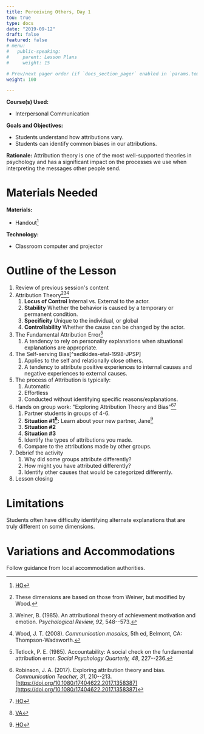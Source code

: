 ```yaml
---
title: Perceiving Others, Day 1
tou: true
type: docs
date: "2019-09-12"
draft: false
featured: false
# menu:
#   public-speaking:
#     parent: Lesson Plans
#     weight: 15

# Prev/next pager order (if `docs_section_pager` enabled in `params.toml`)
weight: 100

---
```


**Course(s) Used:**

* Interpersonal Communication

**Goals and Objectives:**

* Students understand how attributions vary.
* Students can identify common biases in our attributions.

**Rationale:** Attribution theory is one of the most well-supported
theories in psychology and has a significant impact on the processes we
use when interpreting the messages other people send.

Materials Needed
================

**Materials:**

* Handout[^ho-at]

**Technology:**

* Classroom computer and projector

Outline of the Lesson
=====================

1.  Review of previous session's content
2.  Attribution Theory[^wood-dimensions][^weiner-1985-PsyRev][^wood-2008-book]
    1.  **Locus of Control** Internal vs. External to the actor.
    2.  **Stability** Whether the behavior is caused by a temporary or permanent condition.
    3.  **Specificity** Unique to the individual, or global
    3.  **Controllability** Whether the cause can be changed by the actor.
3.  The Fundamental Attribution Error[^tetlock-1985-SocPsyQ]
    1.  A tendency to rely on personality explanations when situational explanations are appropriate.
4.  The Self-serving Bias[^sedikides-etal-1998-JPSP]
    1.  Applies to the self and relationally close others.
    2.  A tendency to attribute positive experiences to internal causes and negative experiences to external causes.
5.  The process of Attribution is typically:
    1.  Automatic
    2.  Effortless
    3.  Conducted without identifying specific reasons/explanations.
6.  Hands on group work: "Exploring Attribution Theory and Bias"[^robinson-2017-CT][^ho-at]
    1.  Partner students in groups of 4-6.
    2.  **Situation #1[^va-po1]:** Learn about your new partner, Jane[^ho-at]
    3.  **Situation #2**
    4.  **Situation #3**
    5.  Identify the types of attributions you made.
    6.  Compare to the attributions made by other groups.
7.  Debrief the activity
    1.  Why did some groups attribute differently?
    2.  How might you have attributed differently?
    3.  Identify other causes that would be categorized differently.
8.  Lesson closing

[^ho-at]: [HO](/course/interpersonal/handout/attribution-activity-robinson-2017-CT.pdf)
[^va-po1]: [VA](/course/interpersonal/visual-aid/perceiving-others-1/)
[^wood-dimensions]: These dimensions are based on those from Weiner, but modified by Wood.

[^robinson-2017-CT]: Robinson, J. A. (2017). Exploring attribution theory and bias. *Communication Teacher, 31*, 210--213. [https://doi.org/10.1080/17404622.2017.1358387](https://doi.org/10.1080/17404622.2017.1358387)
[^sedekides-etal-1998-JPSP]: Sedikides, C., Campbell, W. K., Reeder, G. D., & Elliot, A. J. (1998). The self-serving bias in relational context. *Journal of Personality and Social Psychology, 74*, 378--386. [https://doi.org/10.1037/0022-3514.74.2.378](https://doi.org/10.1037/0022-3514.74.2.378)
[^tetlock-1985-SocPsyQ]: Tetlock, P. E. (1985). Accountability: A social check on the fundamental attribution error. *Social Psychology Quarterly, 48*, 227--236.
[^weiner-1985-PsyRev]: Weiner, B. (1985). An attributional theory of achievement motivation and emotion. *Psychological Review, 92*, 548--573. 
[^wood-2008-book]: Wood, J. T. (2008). *Communication mosaics*, 5th ed, Belmont, CA: Thompson-Wadsworth. 

Limitations
===========

Students often have difficulty identifying alternate explanations that are
truly different on some dimensions.

<!--
Debrief
=======
-->

Variations and Accommodations
=============================

Follow guidance from local accommodation authorities.

<!-- End Notes -->

<!-- Previous Versions:

   v#   | Date       | Modifications
  ------|:-----------|:-------------
  v0.00 | 2019-09-12 | Initial Version

-->
